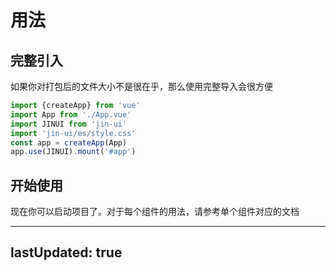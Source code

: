 # 用法
## 完整引入
如果你对打包后的文件大小不是很在乎，那么使用完整导入会很方便
``` typescript
import {createApp} from 'vue'
import App from './App.vue'
import JINUI from 'jin-ui'
import 'jin-ui/es/style.css'
const app = createApp(App)
app.use(JINUI).mount('#app')
```


## 开始使用
现在你可以启动项目了。对于每个组件的用法，请参考单个组件对应的文档

---
lastUpdated: true
---